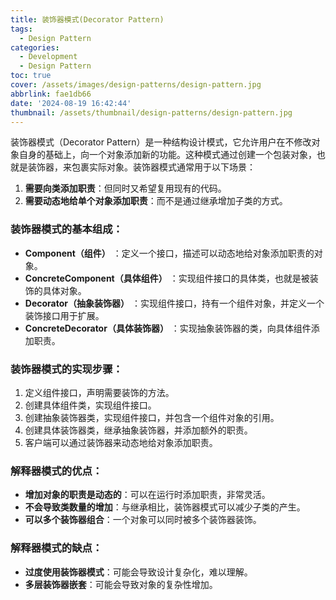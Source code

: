 ```yaml
---
title: 装饰器模式(Decorator Pattern)
tags:
  - Design Pattern
categories:
  - Development
  - Design Pattern
toc: true
cover: /assets/images/design-patterns/design-pattern.jpg
abbrlink: fae1db66
date: '2024-08-19 16:42:44'
thumbnail: /assets/thumbnail/design-patterns/design-pattern.jpg
---
```


装饰器模式（Decorator Pattern）是一种结构设计模式，它允许用户在不修改对象自身的基础上，向一个对象添加新的功能。这种模式通过创建一个包装对象，也就是装饰器，来包裹实际对象。装饰器模式通常用于以下场景：

<!-- more -->
1. **需要向类添加职责**：但同时又希望复用现有的代码。
2. **需要动态地给单个对象添加职责**：而不是通过继承增加子类的方式。

### 装饰器模式的基本组成：

* **Component（组件）** ：定义一个接口，描述可以动态地给对象添加职责的对象。
* **ConcreteComponent（具体组件）** ：实现组件接口的具体类，也就是被装饰的具体对象。
* **Decorator（抽象装饰器）** ：实现组件接口，持有一个组件对象，并定义一个装饰接口用于扩展。
* **ConcreteDecorator（具体装饰器）** ：实现抽象装饰器的类，向具体组件添加职责。

### 装饰器模式的实现步骤：

1. 定义组件接口，声明需要装饰的方法。
2. 创建具体组件类，实现组件接口。
3. 创建抽象装饰器类，实现组件接口，并包含一个组件对象的引用。
4. 创建具体装饰器类，继承抽象装饰器，并添加额外的职责。
5. 客户端可以通过装饰器来动态地给对象添加职责。

### 解释器模式的优点：

* **增加对象的职责是动态的**：可以在运行时添加职责，非常灵活。
* **不会导致类数量的增加**：与继承相比，装饰器模式可以减少子类的产生。
* **可以多个装饰器组合**：一个对象可以同时被多个装饰器装饰。

### 解释器模式的缺点：

* **过度使用装饰器模式**：可能会导致设计复杂化，难以理解。
* **多层装饰器嵌套**：可能会导致对象的复杂性增加。


